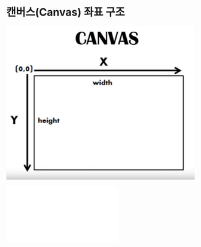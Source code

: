 # 캔버스(Canvas) 좌표 구조
 ![CANVAS](./process.01/00.jpg)

 ![source Code](../../../client/assets/01-tutorial/01/01-index.01.html)
